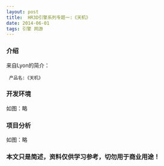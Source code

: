 ```yaml
---
layout: post
title:  HR3D引擎系列专题一:《天机》
date: 2014-06-01
tags: 引擎 网游
---
```



### 介绍


来自Lyon的简介：

	 产品名:《天机》




### 开发环境

如图：略

### 项目分析

如图：略



### 本文只是简述，资料仅供学习参考，切勿用于商业用途！